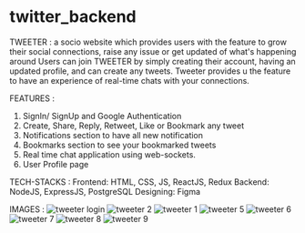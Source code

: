# twitter_backend

TWEETER : a socio website which provides users with the feature to grow their social connections, raise any issue or get updated of what's happening around
          Users can join TWEETER by simply creating their account, having an updated profile, and can create any tweets. Tweeter provides u the feature to have an                 experience of real-time chats with your connections.
          
FEATURES :
1. SignIn/ SignUp and Google Authentication
2. Create, Share, Reply, Retweet, Like or Bookmark any tweet
3. Notifications section to have all new notification
4. Bookmarks section to see your bookmarked tweets
5. Real time chat application using web-sockets.
6. User Profile page

TECH-STACKS :
Frontend: HTML, CSS, JS, ReactJS, Redux
Backend: NodeJS, ExpressJS, PostgreSQL
Designing: Figma

IMAGES :
![tweeter login](https://user-images.githubusercontent.com/104606182/216806589-f8b0da49-5e79-4acf-89b3-1bd48c2735d4.PNG)
![tweeter 2](https://user-images.githubusercontent.com/104606182/216806632-5243785a-56eb-49eb-a251-c9c2736dfb2f.PNG)
![tweeter 1](https://user-images.githubusercontent.com/104606182/216806660-7ce5e45a-0780-43b0-b7d6-d186693b0746.PNG)
![tweeter 5](https://user-images.githubusercontent.com/104606182/216806661-0cd4e4a9-2f8f-4d31-b77a-aa4dfe0cf72b.PNG)
![tweeter 6](https://user-images.githubusercontent.com/104606182/216806663-9ad60ccc-46a2-446d-adf3-b1cb47e91fdc.PNG)
![tweeter 7](https://user-images.githubusercontent.com/104606182/216806664-0a591521-af34-471c-b954-791b8fd5228f.PNG)
![tweeter 8](https://user-images.githubusercontent.com/104606182/216806666-0f982288-6447-4628-9f29-ffd29946e9f7.PNG)
![tweeter 9](https://user-images.githubusercontent.com/104606182/216806667-b4b4940d-3fba-45f1-87b3-514fbdd6338a.PNG)
